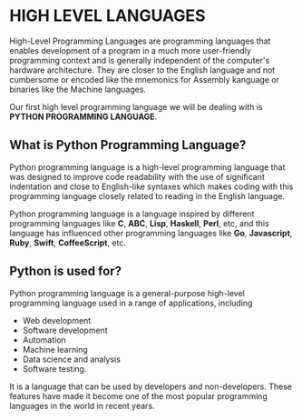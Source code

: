 # HIGH LEVEL LANGUAGES

High-Level Programming Languages are programming languages that enables development of a program in a much more user-friendly programming context and is generally independent of the computer's hardware architecture. They are closer to the English language and not cumbersome or encoded like the mnemonics for Assembly kanguage or binaries like the Machine languages.

Our first high level programming language we will be dealing with is **PYTHON PROGRAMMING LANGUAGE**.

## What is Python Programming Language?

Python programming language is a high-level programming language that was designed to improve code readability with 
the use of significant indentation and close to English-like syntaxes which makes coding with this programming language closely related to reading in the English language.

Python programming language is a language inspired by different programming languages like **C**, **ABC**, **Lisp**, **Haskell**, **Perl**, etc, and this language has influenced other programming languages like **Go**, **Javascript**, **Ruby**, **Swift**, **CoffeeScript**, etc.

## Python is used for?

Python programming language is a general-purpose high-level programming language used in a range of applications, including

- Web development
- Software development
- Automation
- Machine learning
- Data science and analysis
- Software testing.

It is a language that can be used by developers and non-developers. These features have made it become one of the most popular programming languages in the world in recent years.
